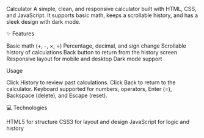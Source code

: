  Calculator
A simple, clean, and responsive calculator built with HTML, CSS, and JavaScript.
It supports basic math, keeps a scrollable history, and has a sleek design with dark mode.

✨ Features

 Basic math (+, -, ×, ÷)
 Percentage, decimal, and sign change
 Scrollable history of calculations
 Back button to return from the history screen
 Responsive layout for mobile and desktop
 Dark mode support


 Usage

Click History to review past calculations.
Click Back to return to the calculator.
Keyboard supported for numbers, operators, Enter (=), Backspace (delete), and Escape (reset).

💻 Technologies

HTML5 for structure
CSS3 for layout and design
JavaScript for logic and history
